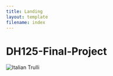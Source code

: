 ```yaml
---
title: Landing
layout: template
filename: index
--- 
```

# DH125-Final-Project

<img src="[pic_trulli.jpg](https://images.pexels.com/photos/1542495/pexels-photo-1542495.jpeg?cs=srgb&dl=pexels-james-wheeler-1542495.jpg&fm=jpg)" alt="Italian Trulli">


